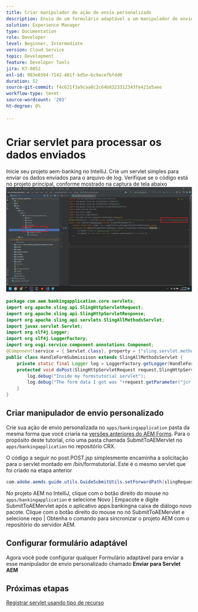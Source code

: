 ```yaml
---
title: Criar manipulador de ação de envio personalizado
description: Envio de um formulário adaptável a um manipulador de envio personalizado
solution: Experience Manager
type: Documentation
role: Developer
level: Beginner, Intermediate
version: Cloud Service
topic: Development
feature: Developer Tools
jira: KT-8852
exl-id: 983e0394-7142-481f-bd5e-6c9acefbfdd0
duration: 52
source-git-commit: f4c621f3a9caa8c2c64b8323312343fe421a5aee
workflow-type: tm+mt
source-wordcount: '203'
ht-degree: 0%

---
```


# Criar servlet para processar os dados enviados

Inicie seu projeto aem-banking no IntelliJ.
Crie um servlet simples para enviar os dados enviados para o arquivo de log. Verifique se o código está no projeto principal, conforme mostrado na captura de tela abaixo
![create-servlet](assets/create-servlet.png)

```java
package com.aem.bankingapplication.core.servlets;
import org.apache.sling.api.SlingHttpServletRequest;
import org.apache.sling.api.SlingHttpServletResponse;
import org.apache.sling.api.servlets.SlingAllMethodsServlet;
import javax.servlet.Servlet;
import org.slf4j.Logger;
import org.slf4j.LoggerFactory;
import org.osgi.service.component.annotations.Component;
@Component(service = { Servlet.class}, property = {"sling.servlet.methods=post","sling.servlet.paths=/bin/formstutorial"})
public class HandleFormSubmissison extends SlingAllMethodsServlet {
    private static final Logger log = LoggerFactory.getLogger(HandleFormSubmissison.class);
    protected void doPost(SlingHttpServletRequest request,SlingHttpServletResponse response) {
        log.debug("Inside my formstutorial servlet");
        log.debug("The form data I got was "+request.getParameter("jcr:data"));
    }
}
```

## Criar manipulador de envio personalizado

Crie sua ação de envio personalizada no `apps/bankingapplication` pasta da mesma forma que você criaria na [versões anteriores do AEM Forms](https://experienceleague.adobe.com/docs/experience-manager-learn/forms/adaptive-forms/custom-submit-aem-forms-article.html?lang=en). Para o propósito deste tutorial, crio uma pasta chamada SubmitToAEMervlet no `apps/bankingapplication` no repositório CRX.

O código a seguir no post.POST.jsp simplesmente encaminha a solicitação para o servlet montado em /bin/formstutorial. Este é o mesmo servlet que foi criado na etapa anterior

```java
com.adobe.aemds.guide.utils.GuideSubmitUtils.setForwardPath(slingRequest,"/bin/formstutorial",null,null);
```

No projeto AEM no IntelliJ, clique com o botão direito do mouse no `apps/bankingapplication` e selecione Novo | Empacote e digite SubmitToAEMervlet após o aplicativo apps.bankingna caixa de diálogo novo pacote. Clique com o botão direito do mouse no nó SubmitToAEMervlet e selecione repo | Obtenha o comando para sincronizar o projeto AEM com o repositório do servidor AEM.


## Configurar formulário adaptável

Agora você pode configurar qualquer Formulário adaptável para enviar a esse manipulador de envio personalizado chamado **Enviar para Servlet AEM**

## Próximas etapas

[Registrar servlet usando tipo de recurso](./registering-servlet-using-resourcetype.md)
